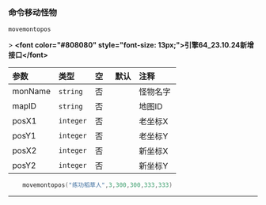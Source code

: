 ### 命令移动怪物

`movemontopos`

&gt; **&lt;font color="#808080" style="font-size: 13px;"&gt;引擎64_23.10.24新增接口&lt;/font&gt;**

| 参数    | 类型      | 空   | 默认 | 注释     |
| :------ | :-------- | :--- | :--- | :------- |
| monName | `string`  | 否   |      | 怪物名字 |
| mapID   | `string`  | 否   |      | 地图ID   |
| posX1   | `integer` | 否   |      | 老坐标X  |
| posY1   | `integer` | 否   |      | 老坐标Y  |
| posX2   | `integer` | 否   |      | 新坐标X  |
| posY2   | `integer` | 否   |      | 新坐标Y  |
```lua
    movemontopos("练功稻草人",3,300,300,333,333)
```

------------

